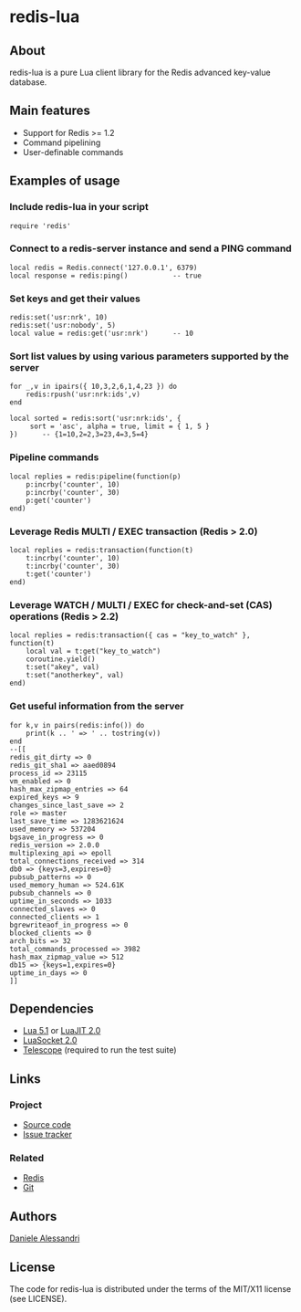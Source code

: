 # redis-lua #

## About ##

redis-lua is a pure Lua client library for the Redis advanced key-value database.

## Main features ##

- Support for Redis >= 1.2
- Command pipelining
- User-definable commands

## Examples of usage ##

### Include redis-lua in your script ###

    require 'redis'

### Connect to a redis-server instance and send a PING command ###

    local redis = Redis.connect('127.0.0.1', 6379)
    local response = redis:ping()           -- true

### Set keys and get their values ###

    redis:set('usr:nrk', 10)
    redis:set('usr:nobody', 5)
    local value = redis:get('usr:nrk')      -- 10

### Sort list values by using various parameters supported by the server ###

    for _,v in ipairs({ 10,3,2,6,1,4,23 }) do
        redis:rpush('usr:nrk:ids',v)
    end

    local sorted = redis:sort('usr:nrk:ids', {
         sort = 'asc', alpha = true, limit = { 1, 5 }
    })      -- {1=10,2=2,3=23,4=3,5=4}

### Pipeline commands

    local replies = redis:pipeline(function(p)
        p:incrby('counter', 10)
        p:incrby('counter', 30)
        p:get('counter')
    end)

### Leverage Redis MULTI / EXEC transaction (Redis > 2.0)

    local replies = redis:transaction(function(t)
        t:incrby('counter', 10)
        t:incrby('counter', 30)
        t:get('counter')
    end)

### Leverage WATCH / MULTI / EXEC for check-and-set (CAS) operations (Redis > 2.2)

    local replies = redis:transaction({ cas = "key_to_watch" }, function(t)
        local val = t:get("key_to_watch")
        coroutine.yield()
        t:set("akey", val)
        t:set("anotherkey", val)
    end)

### Get useful information from the server ###

    for k,v in pairs(redis:info()) do 
        print(k .. ' => ' .. tostring(v))
    end
    --[[
    redis_git_dirty => 0
    redis_git_sha1 => aaed0894
    process_id => 23115
    vm_enabled => 0
    hash_max_zipmap_entries => 64
    expired_keys => 9
    changes_since_last_save => 2
    role => master
    last_save_time => 1283621624
    used_memory => 537204
    bgsave_in_progress => 0
    redis_version => 2.0.0
    multiplexing_api => epoll
    total_connections_received => 314
    db0 => {keys=3,expires=0}
    pubsub_patterns => 0
    used_memory_human => 524.61K
    pubsub_channels => 0
    uptime_in_seconds => 1033
    connected_slaves => 0
    connected_clients => 1
    bgrewriteaof_in_progress => 0
    blocked_clients => 0
    arch_bits => 32
    total_commands_processed => 3982
    hash_max_zipmap_value => 512
    db15 => {keys=1,expires=0}
    uptime_in_days => 0
    ]]

## Dependencies ##

- [Lua 5.1](http://www.lua.org/) or [LuaJIT 2.0](http://luajit.org/)
- [LuaSocket 2.0](http://www.tecgraf.puc-rio.br/~diego/professional/luasocket/)
- [Telescope](http://telescope.luaforge.net/) (required to run the test suite)

## Links ##

### Project ###
- [Source code](http://github.com/nrk/redis-lua/)
- [Issue tracker](http://github.com/nrk/redis-lua/issues)

### Related ###
- [Redis](http://code.google.com/p/redis/)
- [Git](http://git-scm.com/)

## Authors ##

[Daniele Alessandri](mailto:suppakilla@gmail.com)

## License ##

The code for redis-lua is distributed under the terms of the MIT/X11 license (see LICENSE).
